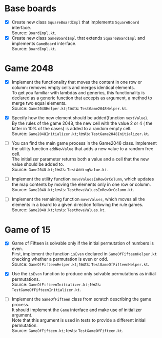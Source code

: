 # Base boards
 
- [x] Create new class `SquareBoardImpl` that implements `SquareBoard` interface.  
  Source: `BoardImpl.kt`.
- [x] Create new class `GameBoardImpl` that extends `SquareBoardImpl` and implements `GameBoard` interface.  
  Source: `BoardImpl.kt`.

# Game 2048

- [x] Implement the functionality that moves the content in one row or column: removes empty cells and merges identical
  elements.   
  To get you familiar with lambdas and generics, this functionality is declared as a generic function that accepts as
  argument, a method to merge two equal elements.  
  Source: `Game2048Helper.kt`; tests: `TestGame2048Helper.kt`.

- [x] Specify how the new element should be added(function `nextValue`).  
  By the rules of the game 2048, the new cell with the value 2 or 4 ( the latter in 10% of the cases) is added to a random empty cell.  
  Source: `Game2048Initializer.kt`; tests: `TestGame2048Initializer.kt`.

- [ ] You can find the main game process in the Game2048 class. Implement the utility function `addNewValue` that adds a
  new value to a random free cell.   
  The initializer parameter returns both a value and a cell that the new value should be added to.  
  Source: `Game2048.kt`; tests: `TestAddingValue.kt`.

- [ ] Implement the utility function `moveValuesInRowOrColumn`, which updates the map contents by moving the elements only
  in one row or column.  
  Source: `Game2048.kt`; tests: `TestMoveValuesInRowOrColumn.kt`.

- [ ] Implement the remaining function `moveValues`, which moves all the elements in a board to a given direction
  following the rule games.  
  Source: `Game2048.kt`; tests: `TestMoveValues.kt`.

# Game of 15

- [x] Game of Fifteen is solvable only if the initial permutation of numbers is even.  
  First, implement the function `isEven` declared in `GameOfFifteenHelper.kt` checking whether a permutation is even or
  odd.   
  Source: `GameOfFifteenHelper.kt`; tests: `TestGameOfFifteenHelper.kt`.

- [x] Use the `isEven` function to produce only solvable permutations as initial permutations.   
  Source: `GameOfFifteenInitializer.kt`; tests: `TestGameOfFifteenInitializer.kt`.

- [ ] Implement the `GameOfFifteen` class from scratch describing the game process.   
  It should implement the `Game` interface and make use of initializer argument.   
  Note that this argument is used in tests to provide a different initial permutation.   
  Source: `GameOfFifteen.kt`; tests: `TestGameOfFifteen.kt`. 